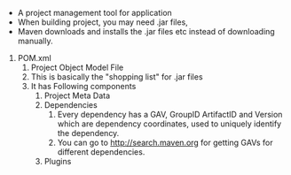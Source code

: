 - A project management tool for application
- When building project, you may need .jar files,
- Maven downloads and  installs the .jar files etc instead of downloading manually.  

1. POM.xml
	1. Project Object Model File
	2. This is basically the "shopping list" for .jar files
	3. It has Following components
		1. Project Meta Data
		2. Dependencies
			1. Every dependency has a GAV, GroupID ArtifactID and Version which are dependency coordinates, used to uniquely identify the dependency.
			2. You can go to http://search.maven.org for getting GAVs for different dependencies.
		3. Plugins  